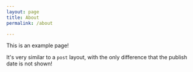 ```yaml
---
layout: page
title: About
permalink: /about

---
```


This is an example page!

It's very similar to a `post` layout, with the only difference that the publish date is not shown!